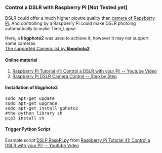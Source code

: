 ### Control a DSLR with Raspberry Pi [Not Tested yet]
DSLR could offer a much higher picutre quality than [camera of Rapsberry Pi](). And controlling by a Raspberry Pi could make DSLR photoing automatically to make Time_Lapse.

Here, a **libgphoto2** was used to achieve it, however it may not support some cameras.    
[The supported Camera list by **libgphoto2** ](http://www.gphoto.org/proj/libgphoto2/support.php)

#### Online material   
1. [Raspberry Pi Tutorial 41: Control a DSLR with your Pi!  -- Youtube Video](https://www.youtube.com/watch?v=1eAYxnSU2aw)
2. [Raspberry Pi DSLR Camera Control -- Step by Step](https://pimylifeup.com/raspberry-pi-dslr-camera-control/)

#### Installation of **libgphoto2**
<pre>
sudo apt-get update
sudo apt-get upgrade
sudo apt-get install gphoto2
#the python library sh 
pip3 install sh
</pre>

#### Trigger Python Script
Example script [DSLP.RaspPi.py](/Cameras/DSLR/) from [Raspberry Pi Tutorial 41: Control a DSLR with your Pi!  -- Youtube Video](https://www.youtube.com/watch?v=1eAYxnSU2aw)